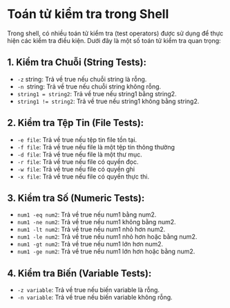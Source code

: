 # Toán tử kiểm tra trong Shell
Trong shell, có nhiều toán tử kiểm tra (test operators) được sử dụng để thực hiện các kiểm tra điều kiện. Dưới đây là một số toán tử kiểm tra quan trọng:
## 1. Kiểm tra Chuỗi (String Tests):
- `-z` string: Trả về true nếu chuỗi string là rỗng.
- `-n `string: Trả về true nếu chuỗi string không rỗng.
- `string1 = string2`: Trả về true nếu string1 bằng string2.
- `string1 != string2`: Trả về true nếu string1 không bằng string2.
## 2. Kiểm tra Tệp Tin (File Tests):
- `-e file`: Trả về true nếu tệp tin file tồn tại.
- `-f file`: Trả về true nếu file là một tệp tin thông thường
- `-d file`: Trả về true nếu file là một thư mục.
- `-r file`: Trả về true nếu file có quyền đọc.
- `-w file`: Trả về true nếu file có quyền ghi
- `-x file`: Trả về true nếu file có quyền thực thi.
## 3. Kiểm tra Số (Numeric Tests):
- `num1 -eq num2`: Trả về true nếu num1 bằng num2.
- `num1 -ne num2`: Trả về true nếu num1 không bằng num2.
- `num1 -lt num2`: Trả về true nếu num1 nhỏ hơn num2.
- `num1 -le num2`: Trả về true nếu num1 nhỏ hơn hoặc bằng num2.
- `num1 -gt num2`: Trả về true nếu num1 lớn hơn num2.
- `num1 -ge num2`: Trả về true nếu num1 lớn hơn hoặc bằng num2.
## 4. Kiểm tra Biến (Variable Tests):
- `-z variable`: Trả về true nếu biến variable là rỗng.
- `-n variable`: Trả về true nếu biến variable không rỗng.
